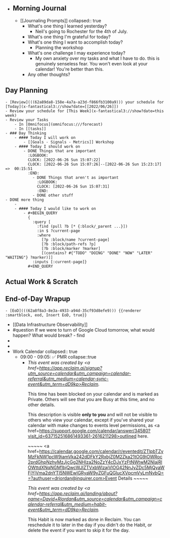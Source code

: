 - ## Morning Journal
	- [[Journaling Prompts]]
	  collapsed:: true
		- What's one thing I learned yesterday?
			- Neil's going to Rochester for the 4th of July.
		- What's one thing I'm grateful for today?
		- What's one thing I want to accomplish today?
			- Planning the workshop
		- What's one challenge I may experience today?
			- My own anxiety over my tasks and what I have to do. this is genuinely senseless fear. You won't even look at your calendar! You're better than this.
		- Any other thoughts?
## Day Planning
	- [Review](((62a89da8-158e-4a7a-a23d-f866fb3100a9))) your schedule for [Today](x-fantastical3://show?date=[[2022/06/26]])
	- Review your schedule for [This Week](x-fantastical3://show?date=this week)
	- Review your Tasks
		- In [Omnifocus](omnifocus:///forecast)
		- In [[tasks]]
	- ### Day Thinking
		- #### Today I will work on
			- [[Goals - Signals - Metrics]] Workshop
		- #### Today I should work on
			- DONE Things that are important
			  :LOGBOOK:
			  CLOCK: [2022-06-26 Sun 15:07:22]
			  CLOCK: [2022-06-26 Sun 15:07:26]--[2022-06-26 Sun 15:23:17] =>  00:15:51
			  :END:
				- DONE Things that aren't as important
				  :LOGBOOK:
				  CLOCK: [2022-06-26 Sun 15:07:31]
				  :END:
				- DONE other stuff
	- DONE more thing
		-
		- #### Today I would like to work on
			- #+BEGIN_QUERY
			  {
			    :query [
			      :find (pull ?b [* {:block/_parent ...}])
			      :in $ ?current-page
			      :where
			        [?p :block/name ?current-page]
			        [?b :block/path-refs ?p]
			        [?b :block/marker ?marker]
			        [(contains? #{"TODO" "DOING" "DONE" "NOW" "LATER" "WAITING"} ?marker)]]
			    :inputs [:current-page]}
			  #+END_QUERY
## Actual Work & Scratch
## End-of-Day Wrapup
	- [EoD](((62a8f8a3-8e3a-4933-a94d-35cf93d8efe9))) {{renderer :smartblock, eod, Insert EoD, true}}
- [[Data Infrastructure Observability]]
- #question If we were to turn of Google Cloud tomorrow, what would happen? What would break? - find
-
-
- Work Calendar
  collapsed:: true
	- 09:00 - 09:05: ✅ PMR 
	  collapse::true
		- <i>This event was created by <a href=https://app.reclaim.ai/signup?utm_source=calendar&utm_campaign=calendar-referral&utm_medium=calendar-sync-event&utm_term=dD9kp>Reclaim</a>.</i><p>This time has been blocked on your calendar and is marked as Private. Others will see that you are Busy at this time, and no other details.</p><p>This description is visible <strong>only to you</strong> and will not be visible to others who view your calendar, except if you've shared your calendar with make changes to events level permissions, as <a href=https://support.google.com/calendar/answer/34580?visit_id=637152516861493361-2616211298>outlined here</a>.</p><p>~~~~~ <a href=https://calendar.google.com/calendar/r/eventedit/ZTlpbTZyMzFkNW1pcW9iamVka242dDFkY2RxbjZ0M2Zka21tOG9iOWRoc2prdGhpNzhyMzJjcGg2NHIza2NoZzY4cDJxYzFtNWtwM2NlajRlOWttdXNqNGM1bjQwcWJlZTVxbWlzajVlOG42NnJyZDc5MjQyaWFjYjVma2dnYTI5NWEwIGRyaW9yZGFuQGlucXVpcmVyLmNvbQ==?authuser=driordan@inquirer.com>Event Details</a> ~~~~~</p><i>This event was created by <a href=https://app.reclaim.ai/landing/about?name=David+Riordan&utm_source=calendar&utm_campaign=calendar-referral&utm_medium=habit-event&utm_term=dD9kp>Reclaim</a>.</i><p>This Habit is now marked as done in Reclaim. You can reschedule it to later in the day if you didn't do the Habit, or delete the event if you want to skip it for the day.</p>